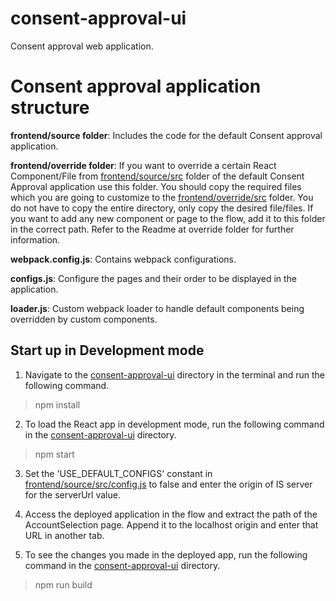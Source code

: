 # consent-approval-ui
Consent approval web application.

# Consent approval application structure

**frontend/source folder**: Includes the code for the default Consent approval application.

**frontend/override folder**: If you want to override a certain React Component/File from 
[frontend/source/src](frontend/source/src) folder of the default Consent Approval application use this folder. You 
should copy the required files which you are going to customize to the [frontend/override/src](frontend/override/src) 
folder. You do not have to copy the entire directory, only copy the desired file/files. If you want to add any new 
component or page to the flow, add it to this folder in the correct path. Refer to the Readme at override folder for 
further information.

**webpack.config.js**: Contains webpack configurations.

**configs.js**: Configure the pages and their order to be displayed in the application.

**loader.js**: Custom webpack loader to handle default components being overridden by custom components.

## Start up in Development mode

1. Navigate to the [consent-approval-ui](../consent-approval-ui) directory in the terminal and run the 
following command.

>npm install

2. To load the React app in development mode, run the following command in the
[consent-approval-ui](../consent-approval-ui) directory.

>npm start

3. Set the 'USE_DEFAULT_CONFIGS' constant in [frontend/source/src/config.js](frontend/source/src/config.js) to false 
and enter the origin of IS server for the serverUrl value.


4. Access the deployed application in the flow and extract the path of the AccountSelection page. Append it to the 
localhost origin and enter that URL in another tab.


5. To see the changes you made in the deployed app, run the following command in the 
[consent-approval-ui](../consent-approval-ui) directory.

>npm run build
